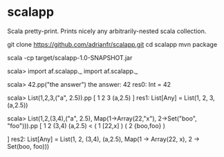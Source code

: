 scalapp
=======

Scala pretty-print.
Prints nicely any arbitrarily-nested scala collection.

git clone https://github.com/adrianfr/scalapp.git
cd scalapp
mvn package

scala -cp target/scalapp-1.0-SNAPSHOT.jar

scala> import af.scalapp._
import af.scalapp._

scala> 42.pp("the answer")
the answer: 42
res0: Int = 42

scala> List(1,2,3,("a", 2.5)).pp
[
  1
  2
  3
  (a,2.5)
]
res1: List[Any] = List(1, 2, 3, (a,2.5))

scala> List(1,2,(3,4),("a", 2.5), Map(1->Array(22,"x"), 2->Set("boo", "foo"))).pp
[
  1
  2
  (3,4)
  (a,2.5)
  <
    (
      1
      [22,x]
    )
    (
      2
      {boo,foo}
    )
  >
]
res2: List[Any] = List(1, 2, (3,4), (a,2.5), Map(1 -> Array(22, x), 2 -> Set(boo, foo)))

